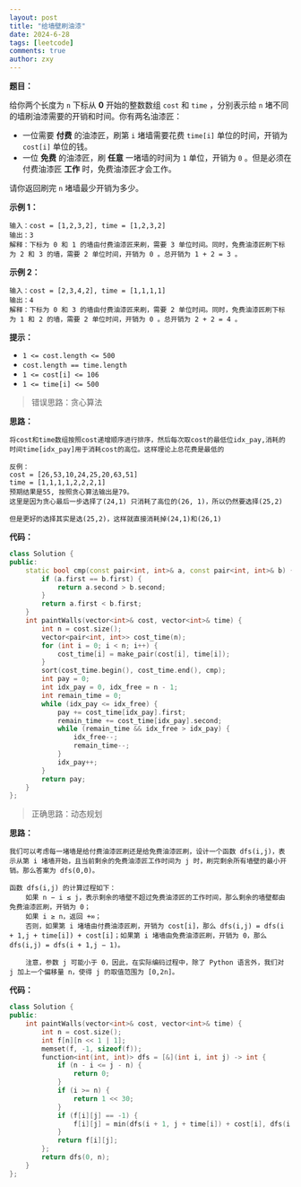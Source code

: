 ```yaml
---
layout: post
title: "给墙壁刷油漆"
date: 2024-6-28
tags: [leetcode]
comments: true
author: zxy
---
```


**题目：**

给你两个长度为 `n` 下标从 **0** 开始的整数数组 `cost` 和 `time` ，分别表示给 `n` 堵不同的墙刷油漆需要的开销和时间。你有两名油漆匠：

- 一位需要 **付费** 的油漆匠，刷第 `i` 堵墙需要花费 `time[i]` 单位的时间，开销为 `cost[i]` 单位的钱。
- 一位 **免费** 的油漆匠，刷 **任意** 一堵墙的时间为 `1` 单位，开销为 `0` 。但是必须在付费油漆匠 **工作** 时，免费油漆匠才会工作。

请你返回刷完 `n` 堵墙最少开销为多少。

**示例 1：**

```
输入：cost = [1,2,3,2], time = [1,2,3,2]
输出：3
解释：下标为 0 和 1 的墙由付费油漆匠来刷，需要 3 单位时间。同时，免费油漆匠刷下标为 2 和 3 的墙，需要 2 单位时间，开销为 0 。总开销为 1 + 2 = 3 。
```

**示例 2：**

```
输入：cost = [2,3,4,2], time = [1,1,1,1]
输出：4
解释：下标为 0 和 3 的墙由付费油漆匠来刷，需要 2 单位时间。同时，免费油漆匠刷下标为 1 和 2 的墙，需要 2 单位时间，开销为 0 。总开销为 2 + 2 = 4 。
```

**提示：**

- `1 <= cost.length <= 500`
- `cost.length == time.length`
- `1 <= cost[i] <= 106`
- `1 <= time[i] <= 500`

> 错误思路：贪心算法

**思路：**

```
将cost和time数组按照cost递增顺序进行排序，然后每次取cost的最低位idx_pay,消耗的时间time[idx_pay]用于消耗cost的高位。这样理论上总花费是最低的

反例：
cost = [26,53,10,24,25,20,63,51]
time = [1,1,1,1,2,2,2,1]
预期结果是55, 按照贪心算法输出是79。
这里是因为贪心最后一步选择了(24,1) 只消耗了高位的(26, 1)，所以仍然要选择(25,2)

但是更好的选择其实是选(25,2)，这样就直接消耗掉(24,1)和(26,1)
```

**代码：**

```cpp
class Solution {
public:
    static bool cmp(const pair<int, int>& a, const pair<int, int>& b) {
        if (a.first == b.first) {
            return a.second > b.second;
        }
        return a.first < b.first;
    }
    int paintWalls(vector<int>& cost, vector<int>& time) {
        int n = cost.size();
        vector<pair<int, int>> cost_time(n);
        for (int i = 0; i < n; i++) {
            cost_time[i] = make_pair(cost[i], time[i]);
        }
        sort(cost_time.begin(), cost_time.end(), cmp);
        int pay = 0;
        int idx_pay = 0, idx_free = n - 1;
        int remain_time = 0;
        while (idx_pay <= idx_free) {
            pay += cost_time[idx_pay].first;
            remain_time += cost_time[idx_pay].second;
            while (remain_time && idx_free > idx_pay) {
                idx_free--;
                remain_time--;
            }
            idx_pay++;
        }
        return pay;
    }
};
```

> 正确思路：动态规划

**思路：**

```
我们可以考虑每一堵墙是给付费油漆匠刷还是给免费油漆匠刷，设计一个函数 dfs(i,j)，表示从第 i 堵墙开始，且当前剩余的免费油漆匠工作时间为 j 时，刷完剩余所有墙壁的最小开销。那么答案为 dfs(0,0)。

函数 dfs(i,j) 的计算过程如下：
	如果 n − i ≤ j，表示剩余的墙壁不超过免费油漆匠的工作时间，那么剩余的墙壁都由免费油漆匠刷，开销为 0；
	如果 i ≥ n，返回 +∞；
	否则，如果第 i 堵墙由付费油漆匠刷，开销为 cost[i]，那么 dfs(i,j) = dfs(i + 1,j + time[i]) + cost[i]；如果第 i 堵墙由免费油漆匠刷，开销为 0，那么 dfs(i,j) = dfs(i + 1,j − 1)。

	注意，参数 j 可能小于 0，因此，在实际编码过程中，除了 Python 语言外，我们对 j 加上一个偏移量 n，使得 j 的取值范围为 [0,2n]。
```

**代码：**

```cpp
class Solution {
public:
    int paintWalls(vector<int>& cost, vector<int>& time) {
        int n = cost.size();
        int f[n][n << 1 | 1];
        memset(f, -1, sizeof(f));
        function<int(int, int)> dfs = [&](int i, int j) -> int {
            if (n - i <= j - n) {
                return 0;
            }
            if (i >= n) {
                return 1 << 30;
            }
            if (f[i][j] == -1) {
                f[i][j] = min(dfs(i + 1, j + time[i]) + cost[i], dfs(i + 1, j - 1));
            }
            return f[i][j];
        };
        return dfs(0, n);
    }
};
```

